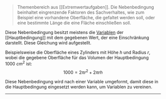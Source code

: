 > Themenbereich aus [[Extremwertaufgaben]].
> Die Nebenbedingung beinhaltet eingrenzende Faktoren des Sachverhaltes, wie zum Beispiel eine vorhandene Oberfläche, die gefaltet werden soll, oder eine bestimmte Länge die eine Fläche einschließen soll.

Diese Nebenbedingung besitzt meistens die [Variablen](Variable(n)) der [[Hauptbedingung]] mit dem gegebenen Wert, der eine Einschränkung darstellt. Diese Gleichung wird aufgestellt.

Beispielsweise die Oberfläche eines Zylinders mit Höhe $h$ und Radius $r$, wobei die gegebene Oberfläche für das Volumen der Hauptbedingung $1000~cm^2$ ist:
$$
1000=2\pi r^2+2\pi rh
$$

Diese Nebenbedingung wird nach einer Variable umgeformt, damit diese in die Hauptbedingung eingesetzt werden kann, um Variablen zu vereinen.

---